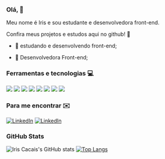 ### Olá, 👋

Meu nome é Iris e sou estudante e desenvolvedora front-end.

Confira meus projetos e estudos aqui no github! :pencil:

- 🌱 estudando e desenvolvendo front-end;

- 🔭 Desenvolvedora Front-end;


### Ferramentas e tecnologias :computer:
<img src="https://img.shields.io/badge/JavaScript-323330?style=for-the-badge&logo=javascript&logoColor=F7DF1E"> <img src="https://img.shields.io/badge/HTML5-E34F26?style=for-the-badge&logo=html5&logoColor=white">
<img src="https://img.shields.io/badge/CSS3-1572B6?style=for-the-badge&logo=css3&logoColor=white">
<img src="https://img.shields.io/badge/React-20232A?style=for-the-badge&logo=react&logoColor=61DAFB">
<img src="https://img.shields.io/badge/Bootstrap-563D7C?style=for-the-badge&logo=bootstrap&logoColor=white">
<img src="https://img.shields.io/badge/Jest-C21325?style=for-the-badge&logo=jest&logoColor=white">
<img src="https://img.shields.io/badge/Redux-593D88?style=for-the-badge&logo=redux&logoColor=white">
<img src="https://img.shields.io/badge/Sass-CC6699?style=for-the-badge&logo=sass&logoColor=white">

### Para me encontrar :envelope: 
<a href="https://www.linkedin.com/in/iriscacais/"><img alt="LinkedIn" src="https://img.shields.io/badge/LinkedIn-0077B5?style=for-the-badge&logo=linkedin&logoColor=white" /></a>
<a href="mailto:mandeparairis@gmail.com"><img alt="LinkedIn" src="https://img.shields.io/badge/Gmail-D14836?style=for-the-badge&logo=gmail&logoColor=white" /></a>

### GitHub Stats
![Iris Cacais's GitHub stats](https://github-readme-stats.vercel.app/api?username=iriscacais&show_icons=true&theme=radical)
[![Top Langs](https://github-readme-stats.vercel.app/api/top-langs/?username=iriscacais)](https://github.com/iriscacais/github-readme-stats)

